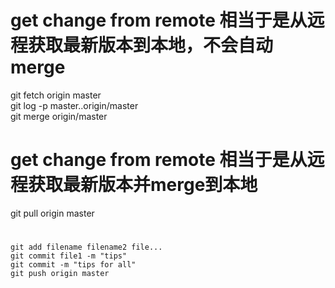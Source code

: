 # get change from remote 相当于是从远程获取最新版本到本地，不会自动merge
git fetch origin master  
git log -p master..origin/master  
git merge origin/master  

# get change from remote 相当于是从远程获取最新版本并merge到本地
git pull origin master

#

    git add filename filename2 file...
    git commit file1 -m "tips"
    git commit -m "tips for all"
    git push origin master